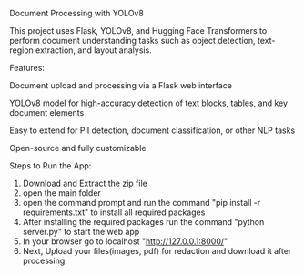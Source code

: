 Document Processing with YOLOv8

This project uses Flask, YOLOv8, and Hugging Face Transformers to perform document understanding tasks such as object detection, text-region extraction, and layout analysis.

Features:

Document upload and processing via a Flask web interface

YOLOv8 model for high-accuracy detection of text blocks, tables, and key document elements

Easy to extend for PII detection, document classification, or other NLP tasks

Open-source and fully customizable


Steps to Run the App:
1. Download and Extract the zip file
2. open the main folder
3. open the command prompt and run the command "pip install -r requirements.txt" to install all required packages
4. After installing the required packages run the command "python server.py" to start the web app
5. In your browser go to localhost "http://127.0.0.1:8000/"
6. Next, Upload your files(images, pdf) for redaction and download it after processing
